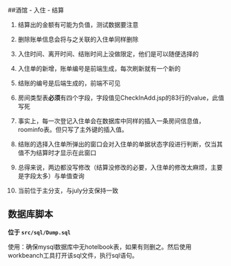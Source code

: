 
##酒馆 - 入住 - 结算

1. 结算出的金额有可能为负值，测试数据要注意

2. 删除账单信息会将与之关联的入住单同样删除

3. 入住时间、离开时间、结账时间上没做限定，他们是可以随便选择的

4. 入住单的新增，账单编号是前端生成，每次刷新就有一个新的

5. 结账的编号是后端生成的，前端不可见

6. 房间类型表**必须**有四个字段，字段值见CheckInAdd.jsp的83行的value，此值写死

7. 事实上，每一次登记入住单会在数据库中同样的插入一条房间信息值，roominfo表。但只写了主外键的插入值。

8. 结账的选择入住单所弹出的窗口会对入住单的单据状态字段进行判断，仅当其值不为结算时才显示在此窗口

9. 总得来说，两边都没写修改（结算没修改的必要，入住单的修改太麻烦，主要是字段太多）与单值查询

10. 当前位于主分支，与july分支保持一致

## 数据库脚本

**位于 `src/sql/Dump.sql`**

使用：确保mysql数据库中无hotelbook表，如果有则删之。然后使用workbeanch工具打开该sql文件，执行sql语句。